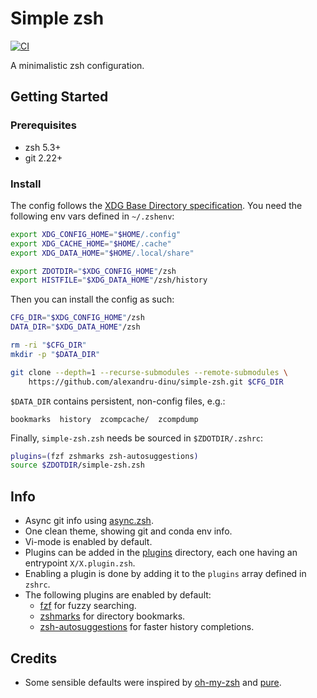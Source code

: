 # Simple zsh

[![CI](https://github.com/alexandru-dinu/simple-zsh/actions/workflows/main.yml/badge.svg)](https://github.com/alexandru-dinu/simple-zsh/actions/workflows/main.yml)

 A minimalistic zsh configuration.

## Getting Started

### Prerequisites
- zsh 5.3+
- git 2.22+

### Install

The config follows the [XDG Base Directory specification](https://wiki.archlinux.org/title/XDG_Base_Directory).
You need the following env vars defined in `~/.zshenv`:

```sh
export XDG_CONFIG_HOME="$HOME/.config"
export XDG_CACHE_HOME="$HOME/.cache"
export XDG_DATA_HOME="$HOME/.local/share"

export ZDOTDIR="$XDG_CONFIG_HOME"/zsh
export HISTFILE="$XDG_DATA_HOME"/zsh/history
```

Then you can install the config as such:
```sh
CFG_DIR="$XDG_CONFIG_HOME"/zsh
DATA_DIR="$XDG_DATA_HOME"/zsh

rm -ri "$CFG_DIR"
mkdir -p "$DATA_DIR"

git clone --depth=1 --recurse-submodules --remote-submodules \
    https://github.com/alexandru-dinu/simple-zsh.git $CFG_DIR
```

`$DATA_DIR` contains persistent, non-config files, e.g.:
```
bookmarks  history  zcompcache/  zcompdump
```

Finally, `simple-zsh.zsh` needs be sourced in `$ZDOTDIR/.zshrc`:
```sh
plugins=(fzf zshmarks zsh-autosuggestions)
source $ZDOTDIR/simple-zsh.zsh
```

## Info
- Async git info using [async.zsh](https://github.com/mafredri/zsh-async).
- One clean theme, showing git and conda env info.
- Vi-mode is enabled by default.
- Plugins can be added in the [plugins](https://github.com/alexandru-dinu/simple-zsh/tree/main/plugins) directory, each one having an entrypoint `X/X.plugin.zsh`.
- Enabling a plugin is done by adding it to the `plugins` array defined in `zshrc`.
- The following plugins are enabled by default:
    - [fzf](https://github.com/junegunn/fzf) for fuzzy searching.
    - [zshmarks](https://github.com/jocelynmallon/zshmarks) for directory bookmarks.
    - [zsh-autosuggestions](https://github.com/zsh-users/zsh-autosuggestions) for faster history completions.

## Credits
- Some sensible defaults were inspired by [oh-my-zsh](https://github.com/ohmyzsh/ohmyzsh) and [pure](https://github.com/sindresorhus/pure).
